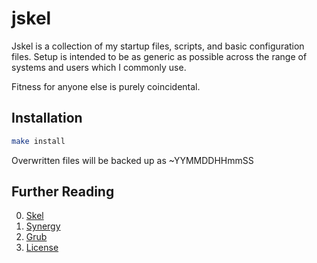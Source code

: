 # jskel

Jskel is a collection of my startup files, scripts, and basic configuration
files. Setup is intended to be as generic as possible across the range of
systems and users which I commonly use.

Fitness for anyone else is purely coincidental.

## Installation

```bash
make install
```

Overwritten files will be backed up as <filename>~YYMMDDHHmmSS

## Further Reading

0. [Skel](doc/README.skel.md)
1. [Synergy](doc/README.synergy.md)
2. [Grub](doc/README.grub.md)
3. [License](LICENSE.md)

